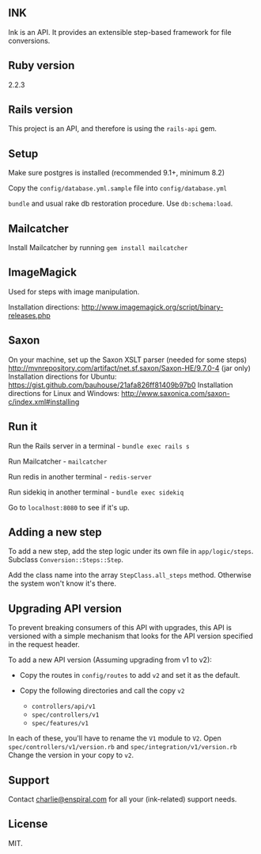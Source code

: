 ## INK

Ink is an API. It provides an extensible step-based framework for file conversions.

## Ruby version

2.2.3

## Rails version

This project is an API, and therefore is using the `rails-api` gem.

## Setup

Make sure postgres is installed (recommended 9.1+, minimum 8.2)

Copy the `config/database.yml.sample` file into `config/database.yml`

`bundle` and usual rake db restoration procedure. Use `db:schema:load`.

## Mailcatcher

Install Mailcatcher by running `gem install mailcatcher`

## ImageMagick

Used for steps with image manipulation.

Installation directions: http://www.imagemagick.org/script/binary-releases.php

## Saxon

On your machine, set up the Saxon XSLT parser (needed for some steps)
http://mvnrepository.com/artifact/net.sf.saxon/Saxon-HE/9.7.0-4 (jar only)
Installation directions for Ubuntu: https://gist.github.com/bauhouse/21afa826ff81409b97b0
Installation directions for Linux and Windows: http://www.saxonica.com/saxon-c/index.xml#installing

## Run it

Run the Rails server in a terminal - `bundle exec rails s`

Run Mailcatcher - `mailcatcher`

Run redis in another terminal - `redis-server`

Run sidekiq in another terminal - `bundle exec sidekiq`

Go to `localhost:8080` to see if it's up.

## Adding a new step

To add a new step, add the step logic under its own file in `app/logic/steps`. Subclass `Conversion::Steps::Step`.

Add the class name into the array `StepClass.all_steps` method. Otherwise the system won't know it's there.

## Upgrading API version

To prevent breaking consumers of this API with upgrades, this API is versioned with a simple mechanism that looks for the API version specified in the request header.

To add a new API version (Assuming upgrading from v1 to v2):

* Copy the routes in `config/routes` to add `v2` and set it as the default.

* Copy the following directories and call the copy `v2`
  * `controllers/api/v1`
  * `spec/controllers/v1`
  * `spec/features/v1`

In each of these, you'll have to rename the `V1` module to `V2`.
Open `spec/controllers/v1/version.rb` and `spec/integration/v1/version.rb` Change the version in your copy to `v2`.

## Support

Contact charlie@enspiral.com for all your (ink-related) support needs.

## License

MIT.